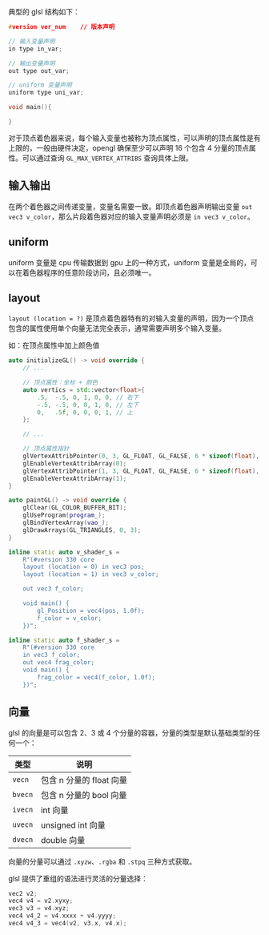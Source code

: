 典型的 glsl 结构如下：

```c
#version ver_num    // 版本声明

// 输入变量声明
in type in_var;

// 输出变量声明
out type out_var;

// uniform 变量声明
uniform type uni_var;

void main(){

}
```

对于顶点着色器来说，每个输入变量也被称为顶点属性，可以声明的顶点属性是有上限的，一般由硬件决定，opengl 确保至少可以声明 16 个包含 4 分量的顶点属性。可以通过查询 `GL_MAX_VERTEX_ATTRIBS` 查询具体上限。

## 输入输出

在两个着色器之间传递变量，变量名需要一致。即顶点着色器声明输出变量 `out vec3 v_color`，那么片段着色器对应的输入变量声明必须是 `in vec3 v_color`。

## uniform

uniform 变量是 cpu 传输数据到 gpu 上的一种方式，uniform 变量是全局的，可以在着色器程序的任意阶段访问，且必须唯一。

## layout

`layout (location = ?)` 是顶点着色器特有的对输入变量的声明，因为一个顶点包含的属性使用单个向量无法完全表示，通常需要声明多个输入变量。

如：在顶点属性中加上颜色值

```cpp
auto initializeGL() -> void override {
    // ...

    // 顶点属性：坐标 + 颜色
    auto vertics = std::vector<float>{
        .5,  -.5, 0, 1, 0, 0, // 右下
        -.5, -.5, 0, 0, 1, 0, // 左下
        0,   .5f, 0, 0, 0, 1, // 上
    };

    // ...

    // 顶点属性指针
    glVertexAttribPointer(0, 3, GL_FLOAT, GL_FALSE, 6 * sizeof(float), (void *)0);
    glEnableVertexAttribArray(0);
    glVertexAttribPointer(1, 3, GL_FLOAT, GL_FALSE, 6 * sizeof(float), (void *)(3 * sizeof(float)));
    glEnableVertexAttribArray(1);
}

auto paintGL() -> void override {
    glClear(GL_COLOR_BUFFER_BIT);
    glUseProgram(program_);
    glBindVertexArray(vao_);
    glDrawArrays(GL_TRIANGLES, 0, 3);
}

inline static auto v_shader_s =
    R"(#version 330 core
    layout (location = 0) in vec3 pos;
    layout (location = 1) in vec3 v_color;

    out vec3 f_color;

    void main() {
        gl_Position = vec4(pos, 1.0f);
        f_color = v_color;
    })";

inline static auto f_shader_s =
    R"(#version 330 core
    in vec3 f_color;
    out vec4 frag_color;
    void main() {
        frag_color = vec4(f_color, 1.0f);
    })";
```

## 向量

glsl 的向量是可以包含 2、3 或 4 个分量的容器，分量的类型是默认基础类型的任何一个：

| 类型    | 说明                     |
| ------- | ------------------------ |
| `vecn`  | 包含 n 分量的 float 向量 |
| `bvecn` | 包含 n 分量的 bool 向量  |
| `ivecn` | int 向量                 |
| `uvecn` | unsigned int 向量        |
| `dvecn` | double 向量              |

向量的分量可以通过 `.xyzw`、`.rgba` 和 `.stpq` 三种方式获取。

glsl 提供了重组的语法进行灵活的分量选择：

```c
vec2 v2;
vec4 v4 = v2.xyxy;
vec3 v3 = v4.xyz;
vec4 v4_2 = v4.xxxx + v4.yyyy;
vec4 v4_3 = vec4(v2, v3.x, v4.x);
```
